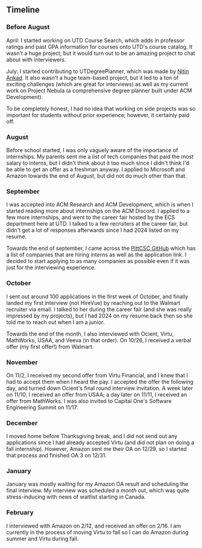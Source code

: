 ## Timeline

### Before August

April: I started working on UTD Course Search, which adds in professor ratings and past GPA information for courses onto UTD's course catalog. It wasn't a huge project, but it would turn out to be an amazing project to chat about with interviewers. 

July: I started contributing to UTDegreePlanner, which was made by [Nitin Ankad](ankad.io). It also wasn't a huge team-based project, but it led to a ton of exciting challenges (which are great for interviews) as well as my current work on Project Nebula (a comprehensive degree planner built under ACM Development). 

To be completely honest, I had no idea that working on side projects was so important for students without prior experience; however, it certainly paid off.

### August

Before school started, I was only vaguely aware of the importance of internships. My parents sent me a list of tech companies that paid the most salary to interns, but I didn't think about it too much since I didn't think I'd be able to get an offer as a freshman anyway. I applied to Microsoft and Amazon towards the end of August, but did not do much other than that.

### September

I was accepted into ACM Research and ACM Development, which is when I started reading more about internships on the ACM Discord. I applied to a few more internships, and went to the career fair hosted by the ECS department here at UTD. I talked to a few recruiters at the career fair, but didn't get a lot of responses afterwards since I had 2024 listed on my resume. 

Towards the end of september, I came across the [PittCSC GitHub](https://github.com/pittcsc/Summer2021-Internships) which has a list of companies that are hiring interns as well as the application link. I decided to start applying to as many companies as possible even if it was just for the interviewing experience.

### October

I sent out around 100 applications in the first week of October, and finally landed my first interview (not HireVue) by reaching out to the Walmart recruiter via email. I talked to her during the career fair (and she was really impressed by my projects), but I had 2024 on my resume back then so she told me to reach out when I am a junior. 

Towards the end of the month, I also interviewed with Ocient, Virtu, MathWorks, USAA, and Veeva (in that order). On 10/26, I received a verbal offer (my first offer!) from Walmart.

### November

On 11/2, I received my second offer from Virtu Financial, and I knew that I had to accept them when I heard the pay. I accepted the offer the following day, and turned down Ocient's final round interview invitation. A week later on 11/10, I received an offer from USAA; a day later on 11/11, I received an offer from MathWorks. I was also invited to Capital One's Software Engineering Summit on 11/17.

### December

I moved home before Thanksgiving break, and I did not send out any applications since I had already accepted Virtu (and did not plan on doing a fall internship). However, Amazon sent me their OA on 12/29, so I started that process and finished OA 3 on 12/31.

### January

January was mostly waiting for my Amazon OA result and scheduling the final interview. My interview was scheduled a *month* out, which was quite stress-inducing with news of waitlist starting in Canada. 

### February

I interviewed with Amazon on 2/12, and received an offer on 2/16. I am currently in the process of moving Virtu to fall so I can do Amazon during summer and Virtu during fall.


